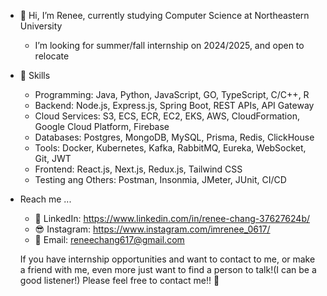 - 👋 Hi, I’m Renee, currently studying Computer Science at Northeastern University
  - I’m looking for summer/fall internship on 2024/2025, and open to relocate

- 🚀 Skills
  - Programming: Java, Python, JavaScript, GO, TypeScript, C/C++, R
  - Backend: Node.js, Express.js, Spring Boot, REST APIs, API Gateway 
  - Cloud Services: S3, ECS, ECR, EC2, EKS, AWS, CloudFormation, Google Cloud Platform, Firebase
  - Databases: Postgres, MongoDB, MySQL, Prisma, Redis, ClickHouse
  - Tools: Docker, Kubernetes, Kafka, RabbitMQ, Eureka, WebSocket, Git, JWT
  - Frontend: React.js, Next.js, Redux.js, Tailwind CSS
  - Testing ang Others: Postman, Insonmia, JMeter, JUnit, CI/CD
  
- Reach me ...
  - 💼 LinkedIn: https://www.linkedin.com/in/renee-chang-37627624b/
  - 😎 Instagram: https://www.instagram.com/imrenee_0617/
  - 🌹 Email: reneechang617@gmail.com


  If you have internship opportunities and want to contact to me, or make a friend with me, even more just want to find a person to talk!(I can be a good listener!)
  Please feel free to contact me!! 🤝
<!---
Reneechang17/Reneechang17 is a ✨ special ✨ repository because its `README.md` (this file) appears on your GitHub profile.
You can click the Preview link to take a look at your changes.
--->
